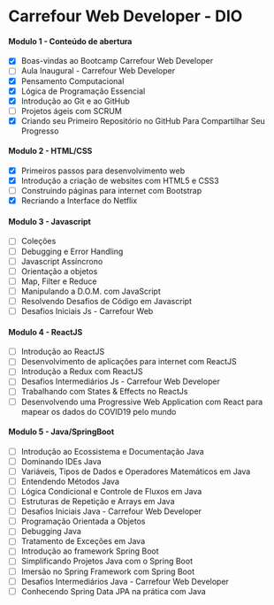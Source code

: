 # Carrefour Web Developer - DIO

#### Modulo 1 - Conteúdo de abertura
- [x] Boas-vindas ao Bootcamp Carrefour Web Developer 
- [ ] Aula Inaugural - Carrefour Web Developer
- [x] Pensamento Computacional
- [x] Lógica de Programação Essencial
- [x] Introdução ao Git e ao GitHub
- [ ] Projetos ágeis com SCRUM
- [x] Criando seu Primeiro Repositório no GitHub Para Compartilhar Seu Progresso
#### Modulo 2 - HTML/CSS
- [x] Primeiros passos para desenvolvimento web
- [x] Introdução a criação de websites com HTML5 e CSS3
- [ ] Construindo páginas para internet com Bootstrap
- [x] Recriando a Interface do Netflix
#### Modulo 3 - Javascript
- [ ] Coleções
- [ ] Debugging e Error Handling
- [ ] Javascript Assíncrono
- [ ] Orientação a objetos
- [ ] Map, Filter e Reduce
- [ ] Manipulando a D.O.M. com JavaScript
- [ ] Resolvendo Desafios de Código em Javascript
- [ ] Desafios Iniciais Js - Carrefour Web
#### Modulo 4 - ReactJS
- [ ] Introdução ao ReactJS
- [ ] Desenvolvimento de aplicações para internet com ReactJS
- [ ] Introdução a Redux com ReactJS
- [ ] Desafios Intermediários Js - Carrefour Web Developer
- [ ] Trabalhando com States & Effects no ReactJs
- [ ] Desenvolvendo uma Progressive Web Application com React para mapear os dados do COVID19 pelo mundo
#### Modulo 5 - Java/SpringBoot
- [ ] Introdução ao Ecossistema e Documentação Java
- [ ] Dominando IDEs Java
- [ ] Variáveis, Tipos de Dados e Operadores Matemáticos em Java
- [ ] Entendendo Métodos Java
- [ ] Lógica Condicional e Controle de Fluxos em Java
- [ ] Estruturas de Repetição e Arrays em Java
- [ ] Desafios Iniciais Java - Carrefour Web Developer
- [ ] Programação Orientada a Objetos
- [ ] Debugging Java
- [ ] Tratamento de Exceções em Java
- [ ] Introdução ao framework Spring Boot
- [ ] Simplificando Projetos Java com o Spring Boot
- [ ] Imersão no Spring Framework com Spring Boot
- [ ] Desafios Intermediários Java - Carrefour Web Developer
- [ ] Conhecendo Spring Data JPA na prática com Java
